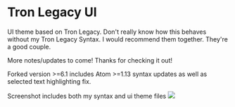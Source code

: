 # Tron Legacy UI

UI theme based on Tron Legacy. Don't really know how this behaves without my Tron Legacy Syntax. I would recommend them together. They're a good couple.

More notes/updates to come! Thanks for checking it out!

Forked version >=6.1 includes Atom >=1.13 syntax updates as well as selected text highlighting fix.

Screenshot includes both my syntax and ui theme files
![](https://raw.githubusercontent.com/cparadeise/tron-legacy-ui-atom/master/screen-shot.png)
